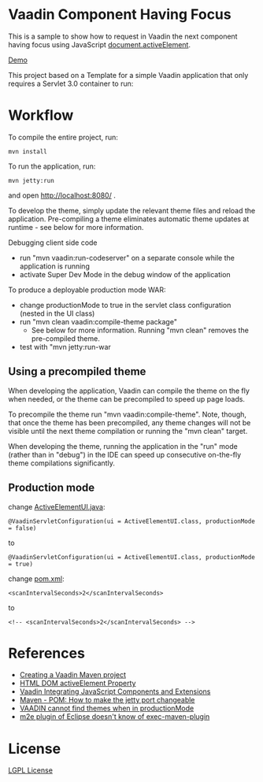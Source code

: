 Vaadin Component Having Focus 
==============
This is a sample to show how to request in Vaadin the next component having focus using JavaScript [document.activeElement](http://www.w3schools.com/jsref/prop_document_activeelement.asp).

[Demo](http://vaadinactiveelement.lgo.io/)

This project based on a Template for a simple Vaadin application that only requires a Servlet 3.0 container to run:


Workflow
========

To compile the entire project, run:

	mvn install
	
To run the application, run:
	
	mvn jetty:run

and open [http://localhost:8080/](http://localhost:8080/) .

To develop the theme, simply update the relevant theme files and reload the application.
Pre-compiling a theme eliminates automatic theme updates at runtime - see below for more information.

Debugging client side code
  - run "mvn vaadin:run-codeserver" on a separate console while the application is running
  - activate Super Dev Mode in the debug window of the application

To produce a deployable production mode WAR:
- change productionMode to true in the servlet class configuration (nested in the UI class)
- run "mvn clean vaadin:compile-theme package"
  - See below for more information. Running "mvn clean" removes the pre-compiled theme.
- test with "mvn jetty:run-war

Using a precompiled theme
-------------------------

When developing the application, Vaadin can compile the theme on the fly when needed,
or the theme can be precompiled to speed up page loads.

To precompile the theme run "mvn vaadin:compile-theme". Note, though, that once
the theme has been precompiled, any theme changes will not be visible until the
next theme compilation or running the "mvn clean" target.

When developing the theme, running the application in the "run" mode (rather than
in "debug") in the IDE can speed up consecutive on-the-fly theme compilations
significantly.

Production mode
-------------------------
change [ActiveElementUI.java](src/main/java/vaadin/addons/ActiveElementUI.java):
	
	@VaadinServletConfiguration(ui = ActiveElementUI.class, productionMode = false)

to 
	
	@VaadinServletConfiguration(ui = ActiveElementUI.class, productionMode = true)

change [pom.xml](pom.xml):
	
	<scanIntervalSeconds>2</scanIntervalSeconds>
	
to 

	<!-- <scanIntervalSeconds>2</scanIntervalSeconds> -->


References
========
* [Creating a Vaadin Maven project](https://vaadin.com/wiki/-/wiki/Main/Creating+a+Maven+project)
* [HTML DOM activeElement Property](http://www.w3schools.com/jsref/prop_document_activeelement.asp)
* [Vaadin Integrating JavaScript Components and Extensions](https://vaadin.com/book/vaadin7/-/page/gwt.javascript.html)
* [Maven - POM: How to make the jetty port changeable](http://stackoverflow.com/questions/3334454/maven-pom-how-to-make-the-jetty-port-changeable-so-that-it-can-be-retrieved-l)
* [VAADIN cannot find themes when in productionMode](http://stackoverflow.com/questions/16561633/vaadin-cannot-find-themes-when-in-productionmode)
* [m2e plugin of Eclipse doesn't know of exec-maven-plugin](http://stackoverflow.com/questions/21721846/exec-maven-plugin1-2-1-in-ecipse)

License
========
[LGPL License](LICENSE)